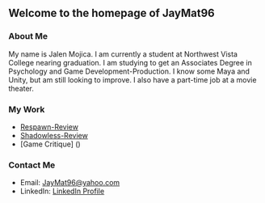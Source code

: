 ## Welcome to the homepage of JayMat96
 
 
 
### About Me

My name is Jalen Mojica. I am currently a student at Northwest Vista College nearing graduation. I am studying to get an Associates Degree in Psychology and Game Development-Production. I know some Maya and Unity, but am still looking to improve. I also have a part-time job at a movie theater.

### My Work

* [Respawn-Review](https://github.com/JayMat96/Respawn-Review)
* [Shadowless-Review](https://github.com/JayMat96/Shadowless-Review)
* [Game Critique] ()


### Contact Me

* Email: JayMat96@yahoo.com
* LinkedIn: [LinkedIn Profile](https://www.linkedin.com/in/jalen-mojica-948753125/)
